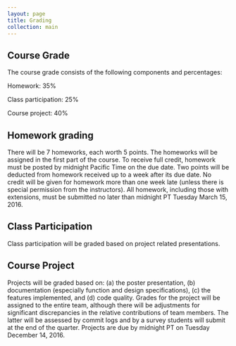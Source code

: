 ```yaml
---
layout: page
title: Grading
collection: main
---
```


## Course Grade

The course grade consists of the following components and percentages:

Homework: 35%

Class participation: 25%

Course project: 40%

## Homework grading

There will be 7 homeworks, each worth 5 points.
The homeworks will be assigned in the first part of the course.
To receive full credit, homework must be posted by midnight Pacific Time on the due date.
Two points will be deducted from homework received up to a week after its due date.
No credit will be given for homework more than one week late (unless there is special permission
from the instructors).
All homework, including those with extensions, must be submitted no later than midnight PT Tuesday March 15, 2016.

## Class Participation

Class participation will be graded based on project related presentations.

## Course Project

Projects will be graded based on:
(a) the poster presentation, (b) documentation
(especially function and design specifications), (c) the features implemented,
and (d) code quality.
Grades for the project will be assigned to the entire team, although
there will be adjustments
for significant discrepancies in
the relative contributions of team members.
The latter will be assessed by commit logs and by
a survey students will submit
at the end of the quarter.
Projects are due by midnight PT on Tuesday December 14, 2016.

